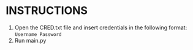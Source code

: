 # INSTRUCTIONS
1. Open the CRED.txt file and insert credentials in the following format:
`Username
Password`
2. Run main.py
